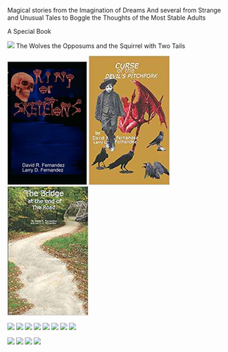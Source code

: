 Magical stories from the Imagination of Dreams
And several from Strange and Unusual Tales to Boggle the Thoughts of the Most Stable Adults

A Special Book

![](images/thewolves.JGP)
The Wolves the Opposums and the Squirrel with Two Tails

![](images/ring.jpg) ![](images/curse.jpg) ![](images/Bridge.jpg)

![](images/Summer.png) ![](images/logo_main.png) ![](images/logo_main.png) ![](images/logo_main.png)
![](images/logo_main.png) ![](images/logo_main.png) ![](images/logo_main.png) ![](images/logo_main.png)

![](images/logo_main.png) ![](images/logo_main.png) ![](images/logo_main.png) ![](images/logo_main.png)
